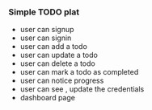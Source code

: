 ### Simple TODO plat

- user can signup 
- user can signin
- user can add a todo
- user can update a todo
- user can delete a todo
- user can mark a todo as completed
- user can notice progress
- user can see , update the credentials
- dashboard page
